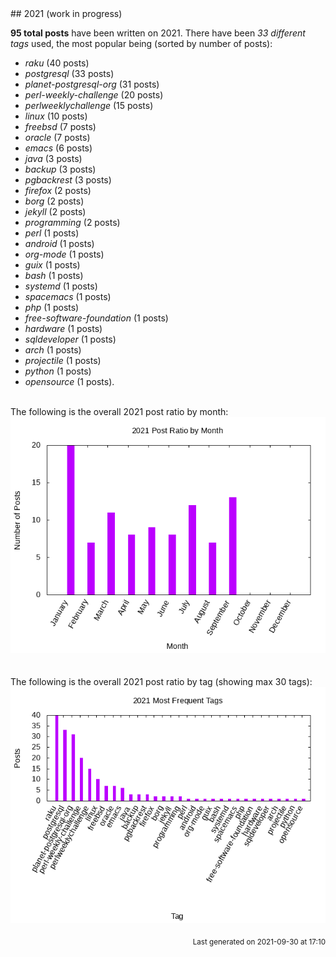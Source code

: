 <a name="2021" />
## 2021 (work in progress)

**95 total posts** have been written on 2021.
There have been *33 different tags* used, the most
popular being (sorted by number of posts):
 
- *raku* (40 posts)  
- *postgresql* (33 posts)  
- *planet-postgresql-org* (31 posts)  
- *perl-weekly-challenge* (20 posts)  
- *perlweeklychallenge* (15 posts)  
- *linux* (10 posts)  
- *freebsd* (7 posts)  
- *oracle* (7 posts)  
- *emacs* (6 posts)  
- *java* (3 posts)  
- *backup* (3 posts)  
- *pgbackrest* (3 posts)  
- *firefox* (2 posts)  
- *borg* (2 posts)  
- *jekyll* (2 posts)  
- *programming* (2 posts)  
- *perl* (1 posts)  
- *android* (1 posts)  
- *org-mode* (1 posts)  
- *guix* (1 posts)  
- *bash* (1 posts)  
- *systemd* (1 posts)  
- *spacemacs* (1 posts)  
- *php* (1 posts)  
- *free-software-foundation* (1 posts)  
- *hardware* (1 posts)  
- *sqldeveloper* (1 posts)  
- *arch* (1 posts)  
- *projectile* (1 posts)  
- *python* (1 posts)  
- *opensource* (1 posts).<br/>
<br/>
The following is the overall 2021 post ratio by month:
<br/>
    <center>
      <img src="/images/stats/2021-months.png" alt="2021 post ratio per month" />
    </center>
<br/>

<br/>
The following is the overall 2021 post ratio by tag (showing max 30 tags):
<br/>
  <center>
    <img src="/images/stats/2021-tags.png" alt="2021 post ratio per tag" />
  </center>
<br/>

<div align="right">
<small>
Last generated on 2021-09-30 at 17:10
</small>
</div>

<br/>
